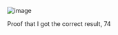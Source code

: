 ![image](https://github.com/usagi-meep/quiz-2/assets/175082850/ed0712b2-dd8d-45cf-a510-8853a2f6298c)

Proof that I got the correct result, 74
